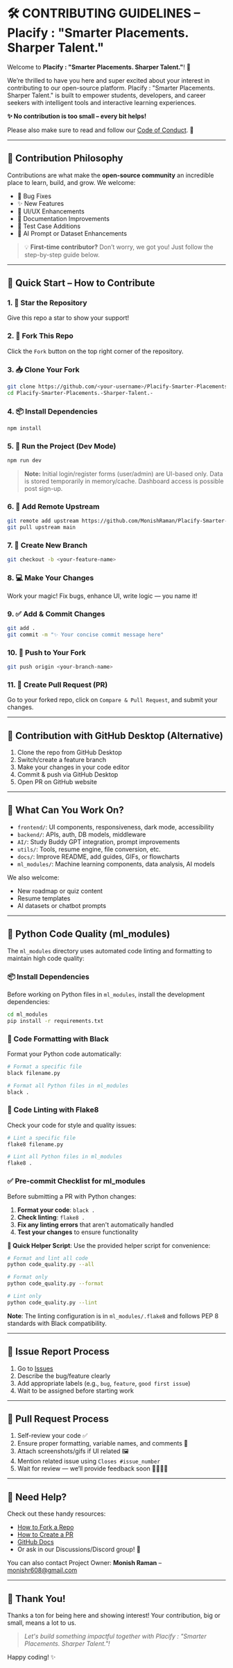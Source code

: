 # 🛠️ CONTRIBUTING GUIDELINES – Placify : "Smarter Placements. Sharper Talent."

Welcome to **Placify : "Smarter Placements. Sharper Talent."**! 🚀

We’re thrilled to have you here and super excited about your interest in contributing to our open-source platform.
Placify : "Smarter Placements. Sharper Talent." is built to empower students, developers, and career seekers with intelligent tools and interactive learning experiences.

**✨ No contribution is too small – every bit helps!**

Please also make sure to read and follow our [Code of Conduct](CODE_OF_CONDUCT.md). 💖

---

## 📌 Contribution Philosophy

Contributions are what make the **open-source community** an incredible place to learn, build, and grow. We welcome:

- 🐞 Bug Fixes
- ✨ New Features
- 🎨 UI/UX Enhancements
- 📄 Documentation Improvements
- 🧪 Test Case Additions
- 🧠 AI Prompt or Dataset Enhancements

> 💡 **First-time contributor?** Don’t worry, we got you! Just follow the step-by-step guide below.

---

## 🚀 Quick Start – How to Contribute

### 1. 🌟 Star the Repository

Give this repo a star to show your support!

### 2. 🍴 Fork This Repo

Click the `Fork` button on the top right corner of the repository.

### 3. 📥 Clone Your Fork

```bash
git clone https://github.com/<your-username>/Placify-Smarter-Placements.-Sharper-Talent.-.git
cd Placify-Smarter-Placements.-Sharper-Talent.-
```

### 4. 📦 Install Dependencies

```bash
npm install
```

### 5. 🚀 Run the Project (Dev Mode)

```bash
npm run dev
```

> **Note:** Initial login/register forms (user/admin) are UI-based only. Data is stored temporarily in memory/cache. Dashboard access is possible post sign-up.

### 6. 🔄 Add Remote Upstream

```bash
git remote add upstream https://github.com/MonishRaman/Placify-Smarter-Placements.-Sharper-Talent.-.git
git pull upstream main
```

### 7. 🌿 Create New Branch

```bash
git checkout -b <your-feature-name>
```

### 8. 💻 Make Your Changes

Work your magic! Fix bugs, enhance UI, write logic — you name it!

### 9. ✅ Add & Commit Changes

```bash
git add .
git commit -m "✨ Your concise commit message here"
```

### 10. 🚀 Push to Your Fork

```bash
git push origin <your-branch-name>
```

### 11. 🔁 Create Pull Request (PR)

Go to your forked repo, click on `Compare & Pull Request`, and submit your changes.

---

## 🧪 Contribution with GitHub Desktop (Alternative)

1. Clone the repo from GitHub Desktop
2. Switch/create a feature branch
3. Make your changes in your code editor
4. Commit & push via GitHub Desktop
5. Open PR on GitHub website

---

## 🧩 What Can You Work On?

- `frontend/`: UI components, responsiveness, dark mode, accessibility
- `backend/`: APIs, auth, DB models, middleware
- `AI/`: Study Buddy GPT integration, prompt improvements
- `utils/`: Tools, resume engine, file conversion, etc.
- `docs/`: Improve README, add guides, GIFs, or flowcharts
- `ml_modules/`: Machine learning components, data analysis, AI models

We also welcome:

- New roadmap or quiz content
- Resume templates
- AI datasets or chatbot prompts

---

## 🐍 Python Code Quality (ml_modules)

The `ml_modules` directory uses automated code linting and formatting to maintain high code quality:

### 📦 Install Dependencies

Before working on Python files in `ml_modules`, install the development dependencies:

```bash
cd ml_modules
pip install -r requirements.txt
```

### 🔧 Code Formatting with Black

Format your Python code automatically:

```bash
# Format a specific file
black filename.py

# Format all Python files in ml_modules
black .
```

### 🧹 Code Linting with Flake8

Check your code for style and quality issues:

```bash
# Lint a specific file
flake8 filename.py

# Lint all Python files in ml_modules
flake8 .
```

### ✅ Pre-commit Checklist for ml_modules

Before submitting a PR with Python changes:

1. **Format your code**: `black .`
2. **Check linting**: `flake8 .`
3. **Fix any linting errors** that aren't automatically handled
4. **Test your changes** to ensure functionality

**🚀 Quick Helper Script**: Use the provided helper script for convenience:

```bash
# Format and lint all code
python code_quality.py --all

# Format only
python code_quality.py --format

# Lint only
python code_quality.py --lint
```

**Note**: The linting configuration is in `ml_modules/.flake8` and follows PEP 8 standards with Black compatibility.

---

## 📝 Issue Report Process

1. Go to [Issues](https://github.com/MonishRaman/Placify-Smarter-Placements.-Sharper-Talent.-.git/issues)
2. Describe the bug/feature clearly
3. Add appropriate labels (e.g., `bug`, `feature`, `good first issue`)
4. Wait to be assigned before starting work

---

## 🚀 Pull Request Process

1. Self-review your code ✅
2. Ensure proper formatting, variable names, and comments 💬
3. Attach screenshots/gifs if UI related 🖼️
4. Mention related issue using `Closes #issue_number`
5. Wait for review — we’ll provide feedback soon 👨‍💻👩‍💻

---

## 🧠 Need Help?

Check out these handy resources:

- [How to Fork a Repo](https://docs.github.com/en/get-started/quickstart/fork-a-repo)
- [How to Create a PR](https://opensource.com/article/19/7/create-pull-request-github)
- [GitHub Docs](https://docs.github.com/en)
- Or ask in our Discussions/Discord group! 💬

You can also contact Project Owner:
**Monish Raman** – [monishr608@gmail.com](mailto:monishr608@gmail.com)

---

## 💖 Thank You!

Thanks a ton for being here and showing interest! Your contribution, big or small, means a lot to us.

> _Let's build something impactful together with Placify : "Smarter Placements. Sharper Talent."!_

Happy coding! ✨
